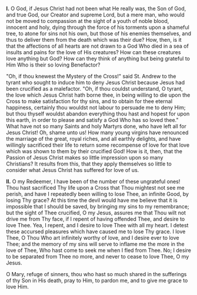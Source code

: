 
**I\.** O God, if Jesus Christ had not been what He really was, the Son of God, and true God, our Creator and supreme Lord, but a mere man, who would not be moved to compassion at the sight of a youth of noble blood, innocent and holy, dying through the force of his torments upon a shameful tree, to atone for sins not his own, but those of his enemies themselves, and thus to deliver them from the death which was their due? How, then, is it that the affections of all hearts are not drawn to a God Who died in a sea of insults and pains for the love of His creatures? How can these creatures love anything but God? How can they think of anything but being grateful to Him Who is their so loving Benefactor?

\"Oh, if thou knewest the Mystery of the Cross!\" said St. Andrew to the tyrant who sought to induce him to deny Jesus Christ because Jesus had been crucified as a malefactor. \"Oh, if thou couldst understand, O tyrant, the love which Jesus Christ hath borne thee, in being willing to die upon the Cross to make satisfaction for thy sins, and to obtain for thee eternal happiness, certainly thou wouldst not labour to persuade me to deny Him; but thou thyself wouldst abandon everything thou hast and hopest for upon this earth, in order to please and satisfy a God Who has so loved thee.\" What have not so many Saints and holy Martyrs done, who have left all for Jesus Christ! Oh, shame unto us! How many young virgins have renounced the marriage of the great, royal riches, and all earthly delights, and have willingly sacrificed their life to return some recompense of love for that love which was shown to them by their crucified God! How is it, then, that the Passion of Jesus Christ makes so little impression upon so many Christians? It results from this, that they apply themselves so little to consider what Jesus Christ has suffered for love of us.

**II\.** O my Redeemer, I have been of the number of these ungrateful ones! Thou hast sacrificed Thy life upon a Cross that Thou mightest not see me perish, and have I repeatedly been willing to lose Thee, an infinite Good, by losing Thy grace? At this time the devil would have me believe that it is impossible that I should be saved, by bringing my sins to my remembrance; but the sight of Thee crucified, O my Jesus, assures me that Thou wilt not drive me from Thy face, if I repent of having offended Thee, and desire to love Thee. Yea, I repent, and I desire to love Thee with all my heart. I detest these accursed pleasures which have caused me to lose Thy grace. I love Thee, O Thou Who art infinitely worthy of love, and I desire ever to love Thee; and the memory of my sins will serve to inflame me the more in the love of Thee, Who hast come to seek me when I fled from Thee. No; I desire to be separated from Thee no more, and never to cease to love Thee, O my Jesus.

O Mary, refuge of sinners, thou who hast so much shared in the sufferings of thy Son in His death, pray to Him, to pardon me, and to give me grace to love Him.

